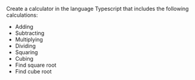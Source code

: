 Create a calculator in the language Typescript that includes the following calculations:

- Adding
- Subtracting
- Multiplying
- Dividing
- Squaring
- Cubing
- Find square root
- Find cube root